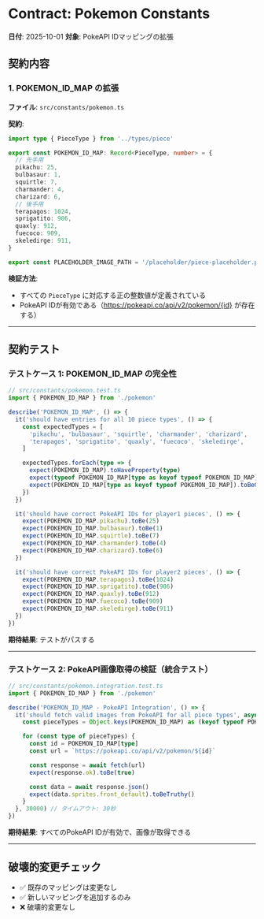 # Contract: Pokemon Constants

**日付**: 2025-10-01
**対象**: PokeAPI IDマッピングの拡張

## 契約内容

### 1. POKEMON_ID_MAP の拡張

**ファイル**: `src/constants/pokemon.ts`

**契約**:
```typescript
import type { PieceType } from '../types/piece'

export const POKEMON_ID_MAP: Record<PieceType, number> = {
  // 先手用
  pikachu: 25,
  bulbasaur: 1,
  squirtle: 7,
  charmander: 4,
  charizard: 6,
  // 後手用
  terapagos: 1024,
  sprigatito: 906,
  quaxly: 912,
  fuecoco: 909,
  skeledirge: 911,
}

export const PLACEHOLDER_IMAGE_PATH = '/placeholder/piece-placeholder.png'
```

**検証方法**:
- すべての `PieceType` に対応する正の整数値が定義されている
- PokeAPI IDが有効である（https://pokeapi.co/api/v2/pokemon/{id} が存在する）

---

## 契約テスト

### テストケース 1: POKEMON_ID_MAP の完全性

```typescript
// src/constants/pokemon.test.ts
import { POKEMON_ID_MAP } from './pokemon'

describe('POKEMON_ID_MAP', () => {
  it('should have entries for all 10 piece types', () => {
    const expectedTypes = [
      'pikachu', 'bulbasaur', 'squirtle', 'charmander', 'charizard',
      'terapagos', 'sprigatito', 'quaxly', 'fuecoco', 'skeledirge',
    ]

    expectedTypes.forEach(type => {
      expect(POKEMON_ID_MAP).toHaveProperty(type)
      expect(typeof POKEMON_ID_MAP[type as keyof typeof POKEMON_ID_MAP]).toBe('number')
      expect(POKEMON_ID_MAP[type as keyof typeof POKEMON_ID_MAP]).toBeGreaterThan(0)
    })
  })

  it('should have correct PokeAPI IDs for player1 pieces', () => {
    expect(POKEMON_ID_MAP.pikachu).toBe(25)
    expect(POKEMON_ID_MAP.bulbasaur).toBe(1)
    expect(POKEMON_ID_MAP.squirtle).toBe(7)
    expect(POKEMON_ID_MAP.charmander).toBe(4)
    expect(POKEMON_ID_MAP.charizard).toBe(6)
  })

  it('should have correct PokeAPI IDs for player2 pieces', () => {
    expect(POKEMON_ID_MAP.terapagos).toBe(1024)
    expect(POKEMON_ID_MAP.sprigatito).toBe(906)
    expect(POKEMON_ID_MAP.quaxly).toBe(912)
    expect(POKEMON_ID_MAP.fuecoco).toBe(909)
    expect(POKEMON_ID_MAP.skeledirge).toBe(911)
  })
})
```

**期待結果**: テストがパスする

---

### テストケース 2: PokeAPI画像取得の検証（統合テスト）

```typescript
// src/constants/pokemon.integration.test.ts
import { POKEMON_ID_MAP } from './pokemon'

describe('POKEMON_ID_MAP - PokeAPI Integration', () => {
  it('should fetch valid images from PokeAPI for all piece types', async () => {
    const pieceTypes = Object.keys(POKEMON_ID_MAP) as (keyof typeof POKEMON_ID_MAP)[]

    for (const type of pieceTypes) {
      const id = POKEMON_ID_MAP[type]
      const url = `https://pokeapi.co/api/v2/pokemon/${id}`

      const response = await fetch(url)
      expect(response.ok).toBe(true)

      const data = await response.json()
      expect(data.sprites.front_default).toBeTruthy()
    }
  }, 30000) // タイムアウト: 30秒
})
```

**期待結果**: すべてのPokeAPI IDが有効で、画像が取得できる

---

## 破壊的変更チェック

- ✅ 既存のマッピングは変更なし
- ✅ 新しいマッピングを追加するのみ
- ❌ 破壊的変更なし

